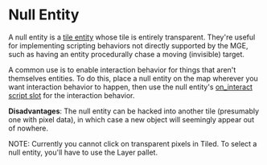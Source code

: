 # Null Entity

A null entity is a [tile entity](../entities/tile_entity) whose tile is entirely transparent. They're useful for implementing scripting behaviors not directly supported by the MGE, such as having an entity procedurally chase a moving (invisible) target.

A common use is to enable interaction behavior for things that aren't themselves entities. To do this, place a null entity on the map wherever you want interaction behavior to happen, then use the null entity's [on_interact](../scripts/on_interact) [script slot](../scripts/script_slots) for the interaction behavior.

**Disadvantages**: The null entity can be hacked into another tile (presumably one with pixel data), in which case a new object will seemingly appear out of nowhere.

NOTE: Currently you cannot click on transparent pixels in Tiled. To select a null entity, you'll have to use the Layer pallet.
